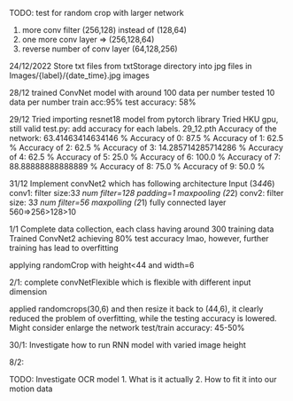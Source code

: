 
TODO: test for random crop with larger network 
1. more conv filter (256,128) instead of (128,64)
2. one more conv layer => (256,128,64)
3. reverse number of conv layer (64,128,256)


24/12/2022
Store txt files from txtStorage directory into jpg files in 
Images/{label}/{date_time}.jpg images


28/12
trained ConvNet model with around 100 data per number
tested 10 data per number
train acc:95%
test accuracy: 58%

29/12 
Tried importing resnet18 model from pytorch library 
Tried HKU gpu, still valid 
test.py: add accuracy for each labels.
29_12.pth
Accuracy of the network: 63.41463414634146 %
Accuracy of 0: 87.5 %
Accuracy of 1: 62.5 %
Accuracy of 2: 62.5 %
Accuracy of 3: 14.285714285714286 %
Accuracy of 4: 62.5 %
Accuracy of 5: 25.0 %
Accuracy of 6: 100.0 %
Accuracy of 7: 88.88888888888889 %
Accuracy of 8: 75.0 %
Accuracy of 9: 50.0 %
 

31/12
Implement convNet2 which has following architecture
Input (3*44*6)
conv1: filter size:3*3 num filter=128 padding=1
maxpooling (2*2)
conv2: filter size: 3*3 num filter=56 
maxpolling (2*1)
fully connected layer 560=>256>128>10

1/1
Complete data collection, each class having around 300 training data
Trained ConvNet2 achieving 80% test accuracy lmao, however, further training has lead to overfitting


applying randomCrop with height<44 and width=6

2/1:
complete convNetFlexible which is flexible with different input dimension

applied randomcrops(30,6) and then resize it back to (44,6), it clearly reduced the problem of overfitting, while the testing accuracy is lowered. 
Might consider enlarge the network
test/train accuracy: 45-50%

30/1:
Investigate how to run RNN model with varied image height

8/2: 


TODO: Investigate OCR model
    1. What is it actually 
    2. How to fit it into our motion data